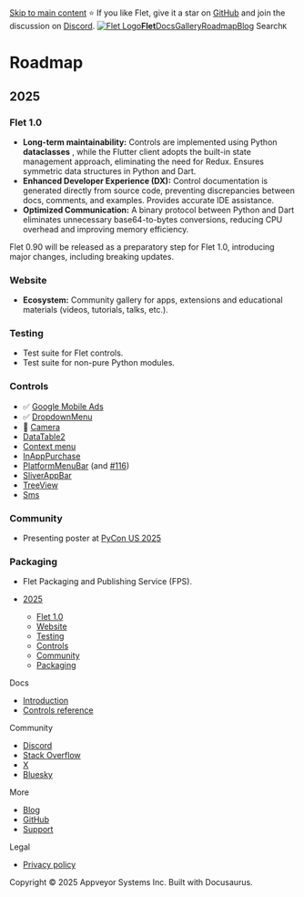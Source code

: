 [Skip to main content](https://flet.dev/roadmap/#__docusaurus_skipToContent_fallback)
⭐️ If you like Flet, give it a star on [GitHub](https://github.com/flet-dev/flet) and join the discussion on [Discord](https://discord.gg/dzWXP8SHG8).
[![Flet Logo](https://flet.dev/img/logo.svg)**Flet**](https://flet.dev/)[Docs](https://flet.dev/docs/)[Gallery](https://flet.dev/gallery)[Roadmap](https://flet.dev/roadmap)[Blog](https://flet.dev/blog)
[](https://github.com/flet-dev/flet)
Search`K`
# Roadmap
## 2025[​](https://flet.dev/roadmap/#2025 "Direct link to 2025")
### Flet 1.0[​](https://flet.dev/roadmap/#flet-10 "Direct link to Flet 1.0")
  * **Long-term maintainability:** Controls are implemented using Python **dataclasses** , while the Flutter client adopts the built-in state management approach, eliminating the need for Redux. Ensures symmetric data structures in Python and Dart.
  * **Enhanced Developer Experience (DX):** Control documentation is generated directly from source code, preventing discrepancies between docs, comments, and examples. Provides accurate IDE assistance.
  * **Optimized Communication:** A binary protocol between Python and Dart eliminates unnecessary base64-to-bytes conversions, reducing CPU overhead and improving memory efficiency.


Flet 0.90 will be released as a preparatory step for Flet 1.0, introducing major changes, including breaking updates.
### Website[​](https://flet.dev/roadmap/#website "Direct link to Website")
  * **Ecosystem:** Community gallery for apps, extensions and educational materials (videos, tutorials, talks, etc.).


### Testing[​](https://flet.dev/roadmap/#testing "Direct link to Testing")
  * Test suite for Flet controls.
  * Test suite for non-pure Python modules.


### Controls[​](https://flet.dev/roadmap/#controls "Direct link to Controls")
  * ✅ [Google Mobile Ads](https://github.com/flet-dev/flet/issues/286)
  * ✅ [DropdownMenu](https://github.com/flet-dev/flet/issues/1088)
  * 🚧 [Camera](https://github.com/flet-dev/flet/issues/1281)
  * [DataTable2](https://github.com/flet-dev/flet/issues/4576)
  * [Context menu](https://github.com/flet-dev/flet/issues/1804)
  * [InAppPurchase](https://github.com/flet-dev/flet/issues/853)
  * [PlatformMenuBar](https://github.com/flet-dev/flet/issues/285) (and [#116](https://github.com/flet-dev/flet/issues/116))
  * [SliverAppBar](https://github.com/flet-dev/flet/issues/1843)
  * [TreeView](https://github.com/flet-dev/flet/issues/961)
  * [Sms](https://github.com/flet-dev/flet/issues/3195)


### Community[​](https://flet.dev/roadmap/#community "Direct link to Community")
  * Presenting poster at [PyCon US 2025](https://us.pycon.org/2025/)


### Packaging[​](https://flet.dev/roadmap/#packaging "Direct link to Packaging")
  * Flet Packaging and Publishing Service (FPS).


  * [2025](https://flet.dev/roadmap/#2025)
    * [Flet 1.0](https://flet.dev/roadmap/#flet-10)
    * [Website](https://flet.dev/roadmap/#website)
    * [Testing](https://flet.dev/roadmap/#testing)
    * [Controls](https://flet.dev/roadmap/#controls)
    * [Community](https://flet.dev/roadmap/#community)
    * [Packaging](https://flet.dev/roadmap/#packaging)


Docs
  * [Introduction](https://flet.dev/docs)
  * [Controls reference](https://flet.dev/docs/controls)


Community
  * [Discord](https://discord.gg/dzWXP8SHG8)
  * [Stack Overflow](https://stackoverflow.com/questions/tagged/flet)
  * [X](https://x.com/fletdev)
  * [Bluesky](https://bsky.app/profile/fletdev.bsky.social)


More
  * [Blog](https://flet.dev/blog)
  * [GitHub](https://github.com/flet-dev/flet)
  * [Support](https://flet.dev/support)


Legal
  * [Privacy policy](https://flet.dev/privacy-policy)


Copyright © 2025 Appveyor Systems Inc. Built with Docusaurus.
